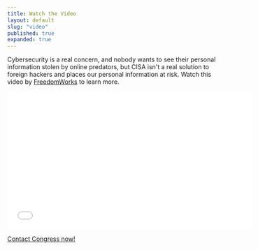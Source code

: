 ```yaml
---
title: Watch the Video
layout: default
slug: "video"
published: true
expanded: true
---
```

Cybersecurity is a real concern, and nobody wants to see their personal information
stolen by online predators, but CISA isn't a real solution to foreign hackers and places
our personal information at risk. Watch this video by
<a href="http://www.freedomworks.org/" target="_blank">FreedomWorks</a> to learn more.

<div class="video-wrapper">
<div class="video-container">
    <iframe src="//www.youtube.com/embed/Bz24ZI6lOVU" frameborder="0" width="560" height="315"></iframe>
</div>
</div>

<a href="#top" class="btn">Contact Congress now!</a>
